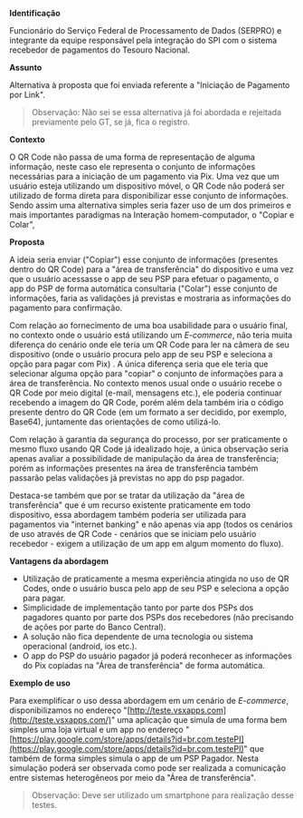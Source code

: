 
**Identificação**

Funcionário do Serviço Federal de Processamento de Dados (SERPRO) e integrante da equipe responsável pela integração do SPI com o sistema recebedor de pagamentos do Tesouro Nacional.

  

**Assunto**

Alternativa à proposta que foi enviada referente a "Iniciação de Pagamento por Link".

> Observação: Não sei se essa alternativa já foi abordada e rejeitada previamente pelo GT, se já, fica o registro.  

  

**Contexto**

O QR Code não passa de uma forma de representação de alguma informação, neste caso ele representa o conjunto de informações necessárias para a iniciação de um pagamento via Pix. Uma vez que um usuário esteja utilizando um dispositivo móvel, o QR Code não poderá ser utilizado de forma direta para disponibilizar esse conjunto de informações. Sendo assim uma alternativa simples seria fazer uso de um dos primeiros e mais importantes paradigmas na Interação homem-computador, o "Copiar e Colar",

  

**Proposta**

A ideia seria enviar ("Copiar") esse conjunto de informações (presentes dentro do QR Code) para a "área de transferência" do dispositivo e uma vez que o usuário acessasse o app de seu PSP para efetuar o pagamento, o app do PSP de forma automática consultaria ("Colar") esse conjunto de informações, faria as validações já previstas e mostraria as informações do pagamento para confirmação.

  

Com relação ao fornecimento de uma boa usabilidade para o usuário final, no contexto onde o usuário está utilizando um  *E-commerce*, não teria muita diferença do cenário onde ele teria um QR Code para ler na câmera de seu dispositivo (onde o usuário procura pelo app de seu PSP e seleciona a opção para pagar com Pix) . A única diferença seria que ele teria que selecionar alguma opção para "copiar" o conjunto de informações para a área de transferência. No contexto menos usual onde o usuário recebe o QR Code por meio digital (e-mail, mensagens etc.), ele poderia continuar recebendo a imagem do QR Code, porém além dela também iria o código presente dentro do QR Code (em um formato a ser decidido, por exemplo, Base64), juntamente das orientações de como utilizá-lo.

  

Com relação à garantia da segurança do processo, por ser praticamente o mesmo fluxo usando QR Code já idealizado hoje, a única observação seria apenas avaliar a possibilidade de manipulação da área de transferência; porém as informações presentes na área de transferência também passarão pelas validações já previstas no app do psp pagador.

  

Destaca-se também que por se tratar da utilização da "área de transferência" que é um recurso existente praticamente em todo dispositivo, essa abordagem também poderia ser utilizada para pagamentos via "internet banking" e não apenas via app (todos os cenários de uso através de QR Code - cenários que se iniciam pelo usuário recebedor - exigem a utilização de um app em algum momento do fluxo).

  

**Vantagens da abordagem**  

-   Utilização de praticamente a mesma experiência atingida no uso de QR Codes, onde o usuário busca pelo app de seu PSP e seleciona a opção para pagar.
-   Simplicidade de implementação tanto por parte dos PSPs dos pagadores quanto por parte dos PSPs dos recebedores (não precisando de ações por parte do Banco Central).
-   A solução não fica dependente de uma tecnologia ou sistema operacional (android, ios etc.).
-   O app do PSP do usuário pagador já poderá reconhecer as informações do Pix copiadas na "Área de transferência" de forma automática.

**Exemplo de uso**

Para exemplificar o uso dessa abordagem em um cenário de *E-commerce*, disponibilizamos no endereço "[http://teste.vsxapps.com](http://teste.vsxapps.com/)" uma aplicação que simula de uma forma bem simples uma loja virtual e um app no endereço "[https://play.google.com/store/apps/details?id=br.com.testePI](https://play.google.com/store/apps/details?id=br.com.testePI)" que também de forma simples simula o app de um PSP Pagador. Nesta simulação poderá ser observada como pode ser realizada a comunicação entre sistemas heterogêneos por meio da "Área de transferência".

> Observação: Deve ser utilizado um smartphone para realização desse testes.
